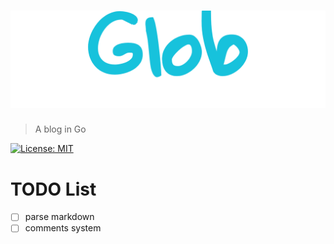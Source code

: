 # ![Glob](Glob.png)

> A blog in Go

[![License: MIT](https://img.shields.io/badge/License-MIT-yellow.svg)](https://opensource.org/licenses/MIT)

# TODO List

- [ ] parse markdown
- [ ] comments system